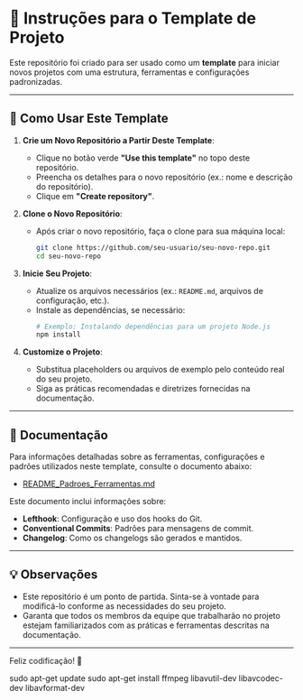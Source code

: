 # 🚀 Instruções para o Template de Projeto

Este repositório foi criado para ser usado como um **template** para iniciar novos projetos com uma estrutura, ferramentas e configurações padronizadas.

---

## 📖 Como Usar Este Template

1. **Crie um Novo Repositório a Partir Deste Template**:
    - Clique no botão verde **"Use this template"** no topo deste repositório.
    - Preencha os detalhes para o novo repositório (ex.: nome e descrição do repositório).
    - Clique em **"Create repository"**.

2. **Clone o Novo Repositório**:
    - Após criar o novo repositório, faça o clone para sua máquina local:
      ```bash
      git clone https://github.com/seu-usuario/seu-novo-repo.git
      cd seu-novo-repo
      ```

3. **Inicie Seu Projeto**:
    - Atualize os arquivos necessários (ex.: `README.md`, arquivos de configuração, etc.).
    - Instale as dependências, se necessário:
      ```bash
      # Exemplo: Instalando dependências para um projeto Node.js
      npm install
      ```

4. **Customize o Projeto**:
    - Substitua placeholders ou arquivos de exemplo pelo conteúdo real do seu projeto.
    - Siga as práticas recomendadas e diretrizes fornecidas na documentação.

---

## 📄 Documentação

Para informações detalhadas sobre as ferramentas, configurações e padrões utilizados neste template, consulte o documento abaixo:

- [README_Padroes_Ferramentas.md](docs/README_Padroes_Ferramentas.md)

Este documento inclui informações sobre:
- **Lefthook**: Configuração e uso dos hooks do Git.
- **Conventional Commits**: Padrões para mensagens de commit.
- **Changelog**: Como os changelogs são gerados e mantidos.

---

## 💡 Observações
- Este repositório é um ponto de partida. Sinta-se à vontade para modificá-lo conforme as necessidades do seu projeto.
- Garanta que todos os membros da equipe que trabalharão no projeto estejam familiarizados com as práticas e ferramentas descritas na documentação.

---

Feliz codificação! 🚀


sudo apt-get update
sudo apt-get install ffmpeg libavutil-dev libavcodec-dev libavformat-dev